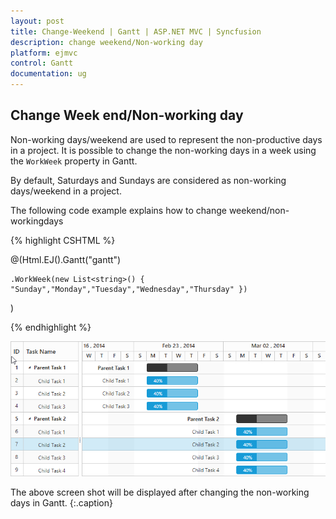 ```yaml
---
layout: post
title: Change-Weekend | Gantt | ASP.NET MVC | Syncfusion
description: change weekend/Non-working day
platform: ejmvc
control: Gantt
documentation: ug
---
```


## Change Week end/Non-working day
Non-working days/weekend are used to represent the non-productive days in a project. It is possible to change the non-working days in a week using the `WorkWeek` property in Gantt.

By default, Saturdays and Sundays are considered as non-working days/weekend in a project. 

The following code example explains how to change weekend/non-workingdays

{% highlight CSHTML %}

@(Html.EJ().Gantt("gantt")

    .WorkWeek(new List<string>() { "Sunday","Monday","Tuesday","Wednesday","Thursday" })

)

{% endhighlight %}

![](Change-Workweek_images/Change_Workweek_img1.png)

The above screen shot will be displayed after changing the non-working days in Gantt.
{:.caption}



